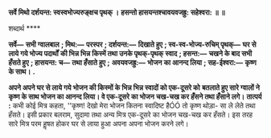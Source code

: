 **सर्वे मिथो दर्शयन्त: स्वस्वभोज्यरुङ्क्षच पृथक् ।** **हसन्तो हासयन्तश्चावयवजह्रु: सहेश्वरा: ॥ ॥** 

शब्दार्थ **** 

**सर्वे—** **सभी ग्वालबाल** **; मिथ:—** **परस्पर** **; दर्शयन्त:—** **दिखाते हुए** **; स्व-स्व-भोज्य-रुचिम् पृथक्—** **घर से लाये गये भोज्य पदार्थों** **की भिन्न भिन्न किस्में तथा उनके पृथक्-पृथक् स्वाद** **; हसन्त:—** **चखने के बाद सभी हँसते हुए** **; हासयन्त: च—** **तथा हँसाते हुए** **;** **अवयवजह्रु:—** **भोजन का आनन्द लिया** **; सह-ईश्वरा:—** **कृष्ण के साथ।** **.** 

**अपने अपने घर से लाये गये भोजन की किस्मों के भिन्न भिन्न स्वादों को एक-दूसरे को** **बतलाते हुए सारे ग्वालों ने कृष्ण के साथ भोजन का आनन्द लिया। वे एक-दूसरे का भोजन** **चख-चख कर हँसने तथा हँसाने लगे।** **तात्पर्य :** कभी कोई मित्र कहता, ''कृष्ण! देखो मेरा भोजन कितना स्वादिष्ट हैÓÓ तो कृष्ण थोड़ा- सा ले लेते तथा हँसते। इसी प्रकार बलराम, सुदामा तथा अन्य मित्र एक-दूसरे का भोजन चख-चख कर हँसते। इस तरह सारे मित्र परम हॢषत होकर घर से लाया हुआ अपना अपना भोजन करने लगे।  